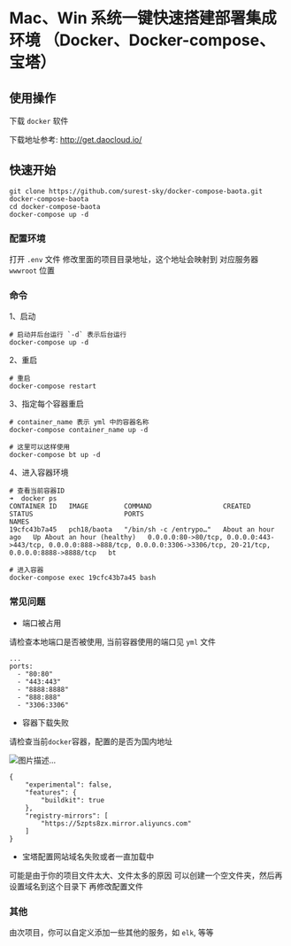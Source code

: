 # Mac、Win 系统一键快速搭建部署集成环境 （Docker、Docker-compose、宝塔）

## 使用操作

下载 `docker` 软件

下载地址参考: http://get.daocloud.io/

## 快速开始

    git clone https://github.com/surest-sky/docker-compose-baota.git docker-compose-baota
    cd docker-compose-baota
    docker-compose up -d

### 配置环境

打开 `.env` 文件
修改里面的项目目录地址，这个地址会映射到 对应服务器 `wwwroot` 位置

### 命令

1、启动

    # 启动并后台运行 `-d` 表示后台运行
    docker-compose up -d

2、重启

    # 重启
    docker-compose restart

3、指定每个容器重启

    # container_name 表示 yml 中的容器名称
    docker-compose container_name up -d

    # 这里可以这样使用
    docker-compose bt up -d

4、进入容器环境

    # 查看当前容器ID
    ➜  docker ps
    CONTAINER ID   IMAGE         COMMAND                  CREATED             STATUS                       PORTS                                                                                                                       NAMES
    19cfc43b7a45   pch18/baota   "/bin/sh -c /entrypo…"   About an hour ago   Up About an hour (healthy)   0.0.0.0:80->80/tcp, 0.0.0.0:443->443/tcp, 0.0.0.0:888->888/tcp, 0.0.0.0:3306->3306/tcp, 20-21/tcp, 0.0.0.0:8888->8888/tcp   bt

    # 进入容器
    docker-compose exec 19cfc43b7a45 bash

### 常见问题

- 端口被占用

请检查本地端口是否被使用, 当前容器使用的端口见 `yml` 文件

    ...
    ports: 
      - "80:80"
      - "443:443"
      - "8888:8888"
      - "888:888"
      - "3306:3306"

- 容器下载失败

请检查当前`docker`容器，配置的是否为国内地址

![图片描述...](https://cdn.surest.cn/Frop9zSUUJ4WO1HRqOQXqmLsmOLa)

    {
        "experimental": false,
        "features": {
            "buildkit": true
        },
        "registry-mirrors": [
            "https://5zpts8zx.mirror.aliyuncs.com"
        ]
    }

- 宝塔配置网站域名失败或者一直加载中

可能是由于你的项目文件太大、文件太多的原因
可以创建一个空文件夹，然后再设置域名到这个目录下
再修改配置文件

### 其他

由次项目，你可以自定义添加一些其他的服务，如 `elk`, 等等